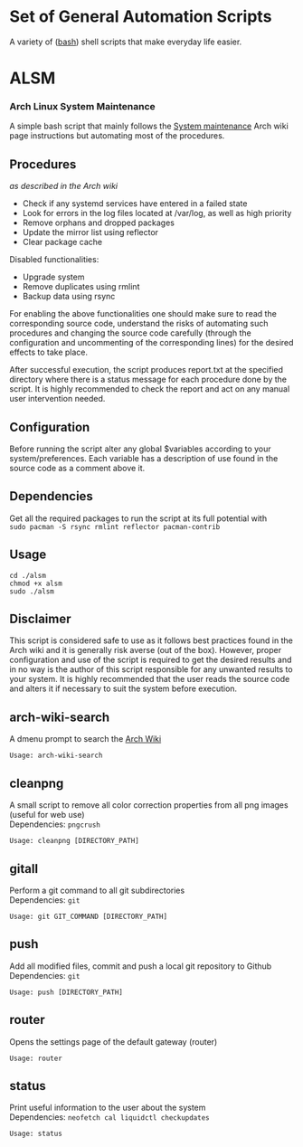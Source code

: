 # Set of General Automation Scripts
A variety of ([bash](https://github.com/gitGNU/gnu_bash)) shell  scripts that make everyday life easier.

# ALSM
### Arch Linux System Maintenance
A simple bash script that mainly follows the [System maintenance](https://wiki.archlinux.org/index.php/System_maintenance) Arch wiki page instructions but automating most of the procedures.
## Procedures
*as described in the Arch wiki*
- Check if any systemd services have entered in a failed state
- Look for errors in the log files located at /var/log, as well as high priority
- Remove orphans and dropped packages
- Update the mirror list using reflector
- Clear package cache

Disabled functionalities:
- Upgrade system
- Remove duplicates using rmlint
- Backup data using rsync  

For enabling the above functionalities one should make sure to read the corresponding source code, understand the risks of automating such procedures and changing the source code carefully (through the configuration and uncommenting of the corresponding lines) for the desired effects to take place.

After successful execution, the script produces report.txt at the specified directory where there is a status message for each procedure done by the script. It is highly recommended to check the report and act on any manual user intervention needed.
## Configuration
Before running the script alter any global $variables according to your system/preferences. Each variable has a description of use found in the source code as a comment above it.
## Dependencies
Get all the required packages to run the script at its full potential with  
`sudo pacman -S rsync rmlint reflector pacman-contrib`
## Usage
`cd ./alsm`  
`chmod +x alsm`  
`sudo ./alsm`  
## Disclaimer
This script is considered safe to use as it follows best practices found in the Arch wiki and it is generally risk averse (out of the box). However, proper configuration and use of the script is required to get the desired results and in no way is the author of this script responsible for any unwanted results to your system. It is highly recommended that the user reads the source code and alters it if necessary to suit the system before execution.

## arch-wiki-search  
A dmenu prompt to search the [Arch Wiki](https://wiki.archlinux.org/)  
```
Usage: arch-wiki-search
```

## cleanpng
A small script to remove all color correction properties from all png images (useful for web use)  
Dependencies: `pngcrush`
```
Usage: cleanpng [DIRECTORY_PATH]
```

## gitall
Perform a git command to all git subdirectories  
Dependencies: `git`
```
Usage: git GIT_COMMAND [DIRECTORY_PATH]
```

## push  
Add all modified files, commit and push a local git repository to Github  
Dependencies: `git`  
```
Usage: push [DIRECTORY_PATH]
```

## router  
Opens the settings page of the default gateway (router)  
```
Usage: router
```

## status  
Print useful information to the user about the system  
Dependencies: `neofetch cal liquidctl checkupdates`
```
Usage: status
```
